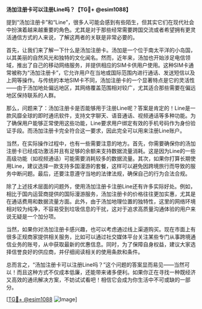 **汤加注册卡可以注册Line吗？【TG💪+ @esim1088】**

提到“汤加注册卡”和“Line”，很多人可能会感到有些陌生，但其实它们在现代社会中扮演着越来越重要的角色。尤其是对于那些经常需要跨国交流或者希望拥有更灵活通信方式的人来说，了解这两者的关联是非常必要的。

首先，让我们来了解一下什么是汤加注册卡。汤加是一个位于南太平洋的小岛国，以其美丽的自然风光和独特的文化闻名。然而，近年来，汤加也开始涉足电信领域，推出了自己的移动网络服务，并提供相应的SIM卡供用户使用。这种SIM卡通常被称为“汤加注册卡”，它允许用户在当地或国际范围内进行通话、发送短信以及上网等操作。与传统的本地SIM卡不同，汤加注册卡的一个显著特点是它的灵活性——由于汤加地处偏远地区，其网络覆盖范围相对较广，尤其适合那些需要在偏远地区保持联系的人群。

那么，问题来了：汤加注册卡是否能够用于注册Line呢？答案是肯定的！Line是一款风靡全球的即时通讯软件，支持文字聊天、语音通话、视频通话等多种功能。为了确保用户能够正常使用这些功能，Line要求用户绑定有效的手机号码作为身份验证手段。而汤加注册卡完全符合这一要求，因此完全可以用来注册Line账户。

当然，在实际操作过程中，也有一些需要注意的地方。首先，你需要确保你的汤加注册卡已经成功激活并且有足够的余额来支持数据流量消耗。这是因为Line的一些高级功能（如视频通话）可能需要消耗较多的数据流量。其次，如果你打算长期使用Line，建议选择一款支持多国漫游的套餐，这样可以避免因跨境旅行而导致的服务中断问题。最后，还要注意遵守当地的法律法规，确保自己的行为合法合规。

除了上述技术层面的问题外，使用汤加注册卡注册Line还有许多实际好处。例如，相比于国内运营商提供的国际漫游服务，汤加注册卡的价格往往更加实惠，尤其是在通话费用和数据流量方面。此外，由于汤加地理位置的独特性，这里的网络环境相对较为纯净，不容易受到垃圾信息的干扰，这对于追求高质量沟通体验的用户来说无疑是一个加分项。

当然，如果你对汤加注册卡感兴趣，也可以考虑通过线上渠道购买。现在市面上有很多正规商家提供相关服务，比如可以通过社交媒体平台关注某些专门从事跨境通信业务的账号，从中获取最新的优惠信息。同时，为了保障自身权益，建议大家选择信誉良好的供应商，并仔细阅读相关的使用条款和条件。

总而言之，“汤加注册卡可以注册Line吗？”这个问题的答案显而易见——当然可以！而且这种方式不仅成本低廉，还能带来诸多便利。如果你正在寻找一种既经济又高效的通讯解决方案，不妨试试看吧！相信它会成为你生活中不可或缺的一部分。

[[TG💪+ @esim1088](https://t.me/s/esim1088) ![Image](https://i.postimg.cc/4NQfJmqS/Snipaste-2025-05-13-00-14-12.png)]